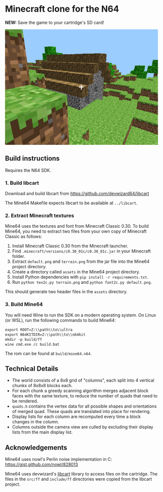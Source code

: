 # Minecraft clone for the N64

**NEW:** Save the game to your cartridge's SD card!

![screenshot](game.png)

## Build instructions

Requires the N64 SDK.

### 1. Build libcart

Download and build libcart from https://github.com/devwizard64/libcart

The Mine64 Makefile expects libcart to be available at `../libcart`.

### 2. Extract Minecraft textures

Mine64 uses the textures and font from Minecraft Classic 0.30.
To build Mine64, you need to extract two files from your own copy of Minecraft Classic
as follows:

1. Install Minecraft Classic 0.30 from the Minecraft launcher.
2. Find `.minecraft/versions/c0.30_01c/c0.30_01c.jar` in your Minecraft folder.
3. Extract `default.png` and `terrain.png` from the jar file into the Mine64 project directory.
4. Create a directory called `assets` in the Mine64 project directory.
5. Install Python dependencies with `pip install -r requirements.txt`.
6. Run `python tex2c.py terrain.png` and `python font2c.py default.png`.

This should generate two header files in the `assets` directory.

### 3. Build Mine64

You will need Wine to run the SDK on a modern operating system. On Linux (or WSL),
run the following commands to build Mine64:

```
export ROOT=Z:\\path\\to\\ultra
export N64KITDIR=Z:\\path\\to\\n64kit
mkdir -p build/ff
wine cmd.exe /c build.bat
```

The rom can be found at `build/mine64.n64`.

## Technical Details

* The world consists of a 8x8 grid of "columns", each split into 4 vertical chunks of 8x8x8 blocks each.
* For each chunk a greedy scanning algorithm merges adjacent block faces with the same texture,
to reduce the number of quads that need to be rendered.
* `quads.h` contains the vertex data for all possible shapes and orientations of merged quad.
These quads are translated into place for rendering.
* Display lists for each column are recomputed every time a block changes in the column.
* Columns outside the camera view are culled by excluding their display lists from the main display list.

## Acknowledgements

Mine64 uses nowl's Perlin noise implementation in C: https://gist.github.com/nowl/828013

Mine64 uses devwizard's [libcart](https://github.com/devwizard64/libcart) library to access files on the cartridge.
The files in the `src/ff` and `include/ff` directories were copied from the libcart project.